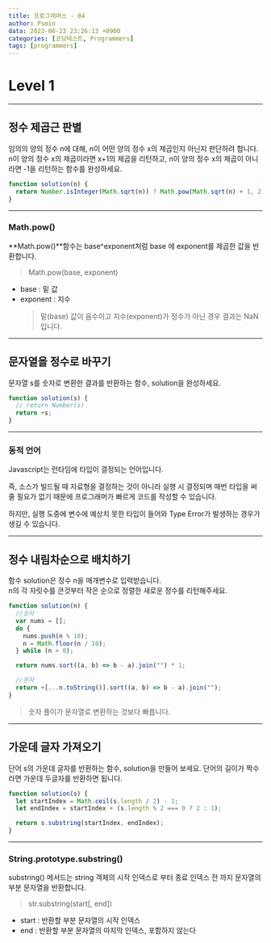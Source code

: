 ```yaml
---
title: 프로그래머스 - 04
author: Psmin
data: 2023-06-23 23:26:13 +0900
categories: [코딩테스트, Programmers]
tags: [programmers]
---
```


# Level 1

---

## 정수 제곱근 판별

임의의 양의 정수 n에 대해, n이 어떤 양의 정수 x의 제곱인지 아닌지 판단하려 합니다.  
n이 양의 정수 x의 제곱이라면 x+1의 제곱을 리턴하고, n이 양의 정수 x의 제곱이 아니라면 -1을 리턴하는 함수를 완성하세요.

```js
function solution(n) {
  return Number.isInteger(Math.sqrt(n)) ? Math.pow(Math.sqrt(n) + 1, 2) : -1;
}
```

---

### Math.pow()

**Math.pow()**함수는 base^exponent처럼 base 에 exponent를 제곱한 값을 반환합니다.

> Math.pow(base, exponent)

- base : 밑 값
- exponent : 지수
  > 밑(base) 값이 음수이고 지수(exponent)가 정수가 아닌 경우 결과는 NaN입니다.

---

## 문자열을 정수로 바꾸기

문자열 s를 숫자로 변환한 결과를 반환하는 함수, solution을 완성하세요.

```js
function solution(s) {
  // return Number(s)
  return +s;
}
```

---

### 동적 언어

Javascript는 런타임에 타입이 결정되는 언어입니다.

즉, 소스가 빌드될 때 자료형을 결정하는 것이 아니라 실행 시 결정되며 매번 타입을 써줄 필요가 없기 때문에 프로그래머가 빠르게 코드를 작성할 수 있습니다.

하지만, 실행 도중에 변수에 예상치 못한 타입이 들어와 Type Error가 발생하는 경우가 생길 수 있습니다.

---

## 정수 내림차순으로 배치하기

함수 solution은 정수 n을 매개변수로 입력받습니다.  
n의 각 자릿수를 큰것부터 작은 순으로 정렬한 새로운 정수를 리턴해주세요.

```js
function solution(n) {
  //숫자
  var nums = [];
  do {
    nums.push(n % 10);
    n = Math.floor(n / 10);
  } while (n > 0);

  return nums.sort((a, b) => b - a).join("") * 1;

  //문자
  return +[...n.toString()].sort((a, b) => b - a).join("");
}
```

> 숫자 풀이가 문자열로 변환하는 것보다 빠릅니다.

---

## 가운데 글자 가져오기

단어 s의 가운데 글자를 반환하는 함수, solution을 만들어 보세요. 단어의 길이가 짝수라면 가운데 두글자를 반환하면 됩니다.

```js
function solution(s) {
  let startIndex = Math.ceil(s.length / 2) - 1;
  let endIndex = startIndex + (s.length % 2 === 0 ? 2 : 1);

  return s.substring(startIndex, endIndex);
}
```

---

### String.prototype.substring()

substring() 메서드는 string 객체의 시작 인덱스로 부터 종료 인덱스 전 까지 문자열의 부분 문자열을 반환합니다.

> str.substring(start[, end])

- start : 반환할 부분 문자열의 시작 인덱스
- end : 반환할 부분 문자열의 마지막 인덱스, 포함하지 않는다
